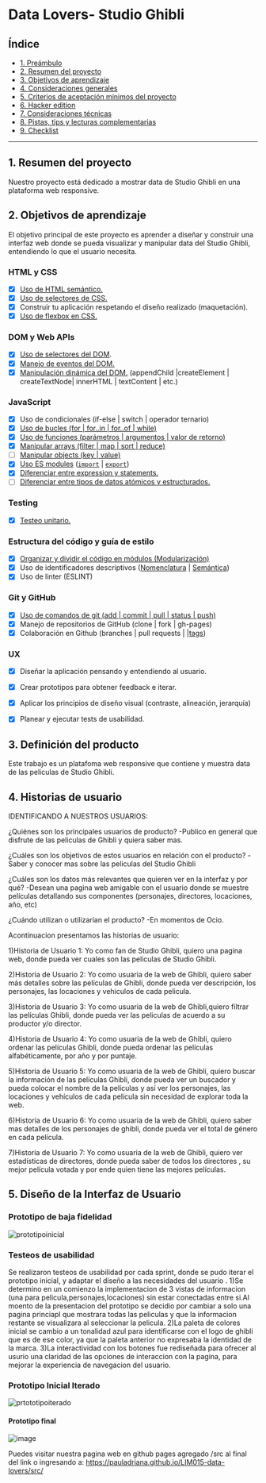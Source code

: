 # Data Lovers- Studio Ghibli

## Índice

* [1. Preámbulo](#1-preámbulo)
* [2. Resumen del proyecto](#2-resumen-del-proyecto)
* [3. Objetivos de aprendizaje](#3-objetivos-de-aprendizaje)
* [4. Consideraciones generales](#4-consideraciones-generales)
* [5. Criterios de aceptación mínimos del proyecto](#5-criterios-de-aceptación-mínimos-del-proyecto)
* [6. Hacker edition](#6-hacker-edition)
* [7. Consideraciones técnicas](#7-consideraciones-técnicas)
* [8. Pistas, tips y lecturas complementarias](#8-pistas-tips-y-lecturas-complementarias)
* [9. Checklist](#9-checklist)

***

## 1. Resumen del proyecto

Nuestro proyecto está dedicado a mostrar data de Studio Ghibli en una plataforma web responsive.

## 2. Objetivos de aprendizaje

El objetivo principal de este proyecto es aprender a diseñar y construir una
interfaz web donde se pueda visualizar y manipular data del Studio Ghibli, entendiendo lo que el
usuario necesita.


### HTML y CSS

* [X] [Uso de HTML semántico.](https://developer.mozilla.org/en-US/docs/Glossary/Semantics#Semantics_in_HTML)
* [X] [Uso de selectores de CSS.](https://css-tricks.com/almanac/selectors/)
* [X] Construir tu aplicación respetando el diseño realizado (maquetación).
* [X] [Uso de flexbox en CSS.](https://css-tricks.com/snippets/css/a-guide-to-flexbox/)

### DOM y Web APIs

* [X] [Uso de selectores del DOM](https://developer.mozilla.org/es/docs/Referencia_DOM_de_Gecko/Localizando_elementos_DOM_usando_selectores).
* [X] [Manejo de eventos del DOM.](https://www.w3schools.com/js/js_events.asp)
* [X] [Manipulación dinámica del DOM.](https://developer.mozilla.org/es/docs/Referencia_DOM_de_Gecko/Introducci%C3%B3n)
(appendChild |createElement | createTextNode| innerHTML | textContent | etc.)

### JavaScript

* [X] Uso de condicionales (if-else | switch | operador ternario)
* [X] [Uso de bucles (for | for..in | for..of | while)](https://developer.mozilla.org/es/docs/Web/JavaScript/Guide/Bucles_e_iteraci%C3%B3n)
* [X] [Uso de funciones (parámetros | argumentos | valor de retorno)](https://developer.mozilla.org/es/docs/Web/JavaScript/Referencia/Funciones)
* [X] [Manipular arrays (filter | map | sort | reduce)](https://code.tutsplus.com/es/tutorials/how-to-use-map-filter-reduce-in-javascript--cms-26209)
* [ ] [Manipular objects (key | value)](https://developer.mozilla.org/es/docs/Web/JavaScript/Referencia/Objetos_globales/Object)
* [X] [Uso ES modules](https://developer.mozilla.org/es/docs/Web/JavaScript/Guide/M%C3%B3dulos) ([`import`](https://developer.mozilla.org/en-US/docs/Web/JavaScript/Reference/Statements/import)
| [`export`](https://developer.mozilla.org/en-US/docs/Web/JavaScript/Reference/Statements/export))
* [X] [Diferenciar entre expression y statements.](https://openclassrooms.com/en/courses/4309531-descubre-las-funciones-en-javascript/5108986-diferencia-entre-expresion-y-sentencia)
* [ ] [Diferenciar entre tipos de datos atómicos y estructurados.](https://developer.mozilla.org/es/docs/Web/JavaScript/Data_structures)

### Testing

* [X] [Testeo unitario.](https://jestjs.io/docs/es-ES/getting-started)

### Estructura del código y guía de estilo

* [X] [Organizar y dividir el código en módulos (Modularización)](https://medium.com/@sebastianpaduano/modularizaci%C3%B3n-en-javascript-538bd6c75fa)
* [X] Uso de identificadores descriptivos ([Nomenclatura](http://snowdream.github.io/javascript-style-guide/javascript-style-guide/es/naming-conventions.html) | [Semántica](https://geekytheory.com/semantica-coder))
* [X] Uso de linter (ESLINT)

### Git y GitHub

* [X] [Uso de comandos de git (add | commit | pull | status | push)](https://github.com/jlord/git-it-electron)
* [X] Manejo de repositorios de GitHub (clone | fork | gh-pages)
* [X] Colaboración en Github (branches | pull requests | |[tags](https://git-scm.com/book/en/v2/Git-Basics-Tagging))

### UX

* [X] Diseñar la aplicación pensando y entendiendo al usuario.
* [X] Crear prototipos para obtener feedback e iterar.
* [X] Aplicar los principios de diseño visual (contraste, alineación, jerarquía)
* [X] Planear y ejecutar tests de usabilidad.


## 3. Definición del producto
Este trabajo es un platafoma web responsive que contiene y muestra data de las peliculas de Studio Ghibli.

## 4. Historias de usuario

IDENTIFICANDO A NUESTROS USUARIOS:

¿Quiénes son los principales usuarios de producto?
-Publico en general que disfrute de las peliculas de Ghibli y quiera saber mas.

¿Cuáles son los objetivos de estos usuarios en relación con el producto?
-Saber y conocer mas sobre las peliculas del Studio Ghibli

¿Cuáles son los datos más relevantes que quieren ver en la interfaz y por qué?
-Desean una pagina web amigable con el usuario donde se muestre películas detallando sus componentes (personajes, directores, locaciones, año, etc)

¿Cuándo utilizan o utilizarían el producto?
-En momentos de Ocio.


Acontinuacion presentamos las historias de usuario:

1)Historia de Usuario 1: Yo como fan de Studio Ghibli, quiero una pagina web, donde pueda ver cuales son las peliculas de Studio Ghibli.

2)Historia de Usuario 2: Yo como usuaria de la web de Ghibli, quiero saber más detalles sobre las películas de Ghibli, donde pueda ver descripción, los personajes, las locaciones y vehiculos de cada pelicula.

3)Historia de Usuario 3: Yo como usuaria de la web de Ghibli,quiero filtrar las películas Ghibli, donde pueda ver las peliculas de acuerdo a su productor y/o director.

4)Historia de Usuario 4: Yo como usuaria de la web de Ghibli, quiero ordenar las películas Ghibli, donde pueda ordenar las películas alfabéticamente, por año y por puntaje.

5)Historia de Usuario 5: Yo como usuaria de la web de Ghibli, quiero buscar la  información de las películas Ghibli, donde pueda ver un buscador y pueda colocar el nombre de la películas y así ver los personajes, las locaciones y vehículos de cada película sin necesidad de explorar toda la web.

6)Historia de Usuario 6: Yo como usuaria de la web de Ghibli, quiero saber mas detalles de los personajes de ghibli, donde pueda ver el total de género en cada película.

7)Historia de Usuario 7: Yo como usuaria de la web de Ghibli, quiero ver estadísticas de directores, donde pueda saber de todos los directores , su mejor película votada y por ende quien tiene las mejores películas.

## 5. Diseño de la Interfaz de Usuario

### Prototipo de baja fidelidad
![prototipoinicial](https://user-images.githubusercontent.com/85115054/126575854-4df295bb-28b2-4327-9a66-763712800bb7.JPG)


### Testeos de usabilidad

Se realizaron testeos de usabilidad por cada sprint, donde se pudo iterar el prototipo inicial, y adaptar el diseño a las necesidades del usuario .
1)Se determino en un comienzo la implementacion de 3 vistas de informacion (una para pelicula,personajes,locaciones) sin estar conectadas entre si.Al moento de la presentacion del prototipo se decidio por cambiar a solo una pagina princiapl que mostrara todas las peliculas y que la informacion restante se visualizara al seleccionar la pelicula.
2)La paleta de colores inicial se cambio a un tonalidad azul para identificarse con el logo de ghibli que es de ese color, ya que la paleta anterior no expresaba la identidad de la marca.
3)La interactividad con los botones fue rediseñada para ofrecer al usurio una claridad de las opciones de interaccion con la pagina, para mejorar la experiencia de navegacion del usuario.

### Prototipo Inicial Iterado

![prtototipoiterado](https://user-images.githubusercontent.com/85115054/126878573-3134e8f4-435b-4e58-b20f-c4c3e0ffac37.JPG)

#### Prototipo final

![image](https://user-images.githubusercontent.com/85115054/126878685-731ec783-d327-49eb-bc18-5f3ee9bc1d2f.png)

Puedes visitar nuestra pagina web en github pages agregado /src al final del link o ingresando a:
https://pauladriana.github.io/LIM015-data-lovers/src/
